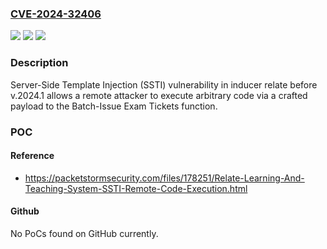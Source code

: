 ### [CVE-2024-32406](https://cve.mitre.org/cgi-bin/cvename.cgi?name=CVE-2024-32406)
![](https://img.shields.io/static/v1?label=Product&message=n%2Fa&color=blue)
![](https://img.shields.io/static/v1?label=Version&message=n%2Fa&color=blue)
![](https://img.shields.io/static/v1?label=Vulnerability&message=n%2Fa&color=brighgreen)

### Description

Server-Side Template Injection (SSTI) vulnerability in inducer relate before v.2024.1 allows a remote attacker to execute arbitrary code via a crafted payload to the Batch-Issue Exam Tickets function.

### POC

#### Reference
- https://packetstormsecurity.com/files/178251/Relate-Learning-And-Teaching-System-SSTI-Remote-Code-Execution.html

#### Github
No PoCs found on GitHub currently.

